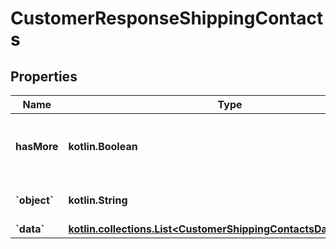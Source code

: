 
# CustomerResponseShippingContacts

## Properties
Name | Type | Description | Notes
------------ | ------------- | ------------- | -------------
**hasMore** | **kotlin.Boolean** | Indicates if there are more pages to be requested | 
**&#x60;object&#x60;** | **kotlin.String** | Object type, in this case is list | 
**&#x60;data&#x60;** | [**kotlin.collections.List&lt;CustomerShippingContactsDataResponse&gt;**](CustomerShippingContactsDataResponse.md) |  |  [optional]



